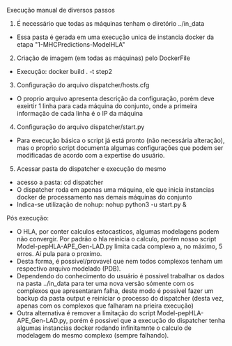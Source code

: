 Execução manual de diversos passos

1. É necessário que todas as máquinas tenham o diretório ../in_data
 - Essa pasta é gerada em uma execução unica de instancia docker da etapa "1-MHCPredictions-ModelHLA"

2. Criação de imagem (em todas as máquinas) pelo DockerFile
 - Execução: docker build . -t step2

3. Configuração do arquivo dispatcher/hosts.cfg
 - O proprio arquivo apresenta descrição da configuração, porém deve exeirtir 1 linha para cada máquina do conjunto, onde a primeira informação de cada linha é o IP da máquina

4. Configuração do arquivo dispatcher/start.py
 - Para execução básica o script já está pronto (não necessária alteração), mas o proprio script documenta algumas configurações que  podem ser modificadas de acordo com a expertise do usuário.

5. Acessar pasta do dispatcher e execução do mesmo
 - acesso a pasta: cd dispatcher
 - O dispatcher roda em apenas uma máquina, ele que inicia instancias docker de processamento nas demais máquinas do conjunto
 - Indica-se utilização de nohup: nohup python3 -u start.py &

Pós execução:
 - O HLA, por conter calculos estocasticos, algumas modelagens podem não convergir. Por padrão o hla reinicia o calculo, porém nosso script Model-pepHLA-APE_Gen-LAD.py limita cada complexo a, no máximo, 5 erros. Aí pula para o proximo.
 - Desta forma, é possivel/provavel que nem todos complexos tenham um respectivo arquivo modelado (PDB).
 - Dependendo do conhecimento do usuário é possivel trabalhar os dados na pasta ../in_data para ter uma nova versão sómente com os complexos que  apresentaram falha, deste modo é possivel fazer um backup da  pasta output e reiniciar o processo do dispatcher (desta vez, apenas com os complexos que falharam na prieira execução)
 - Outra alternativa é remover a limitação do script Model-pepHLA-APE_Gen-LAD.py, porém é possivel que a execução do dispatcher tenha algumas instancias docker rodando infinitamnte o calculo de modelagem do mesmo complexo (sempre falhando).

